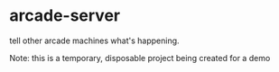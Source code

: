 # arcade-server

tell other arcade machines what's happening.

Note: this is a temporary, disposable project being created for a demo